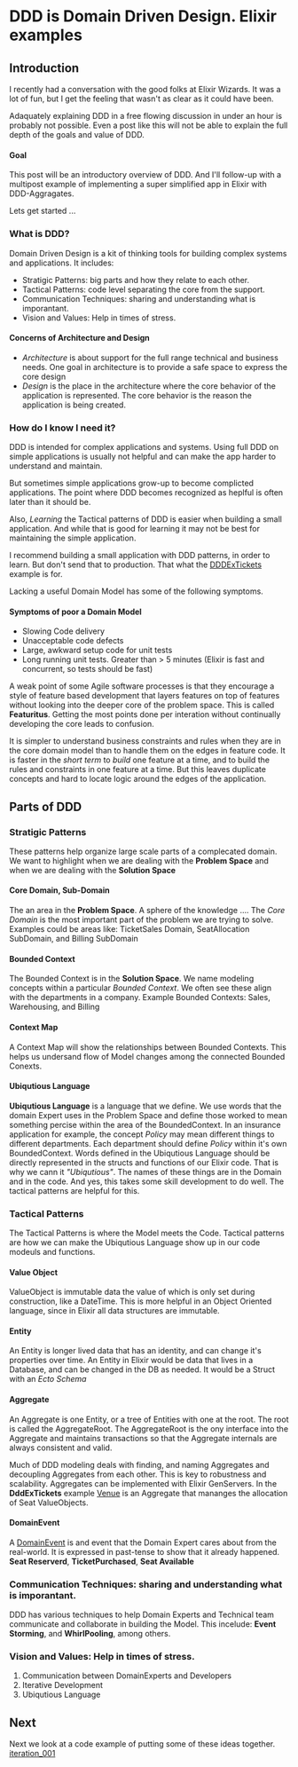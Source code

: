 # DDD is Domain Driven Design.  Elixir examples

## Introduction

I recently had a conversation with the good folks at Elixir Wizards.
It was a lot of fun, but I get the feeling that wasn't as clear as it could have been.

Adaquately explaining DDD in a free flowing discussion in under an hour is probably not possible.
Even a post like this will not be able to explain the full depth of the goals and value of DDD.

#### Goal
This post will be an introductory overview of DDD.
And I'll follow-up with a multipost example of implementing a super simplified app in Elixir with DDD-Aggragates.

Lets get started ...

### What is DDD?
Domain Driven Design is a kit of thinking tools for building complex systems and applications.  It includes:
- Stratigic Patterns: big parts and how they relate to each other.
- Tactical Patterns: code level separating the core from the support.
- Communication Techniques: sharing and understanding what is imporantant.
- Vision and Values: Help in times of stress.

#### Concerns of Architecture and Design
- *Architecture* is about support for the full range technical and business needs.  One goal in architecture is to provide a safe space to express the core design
 - *Design* is the place in the architecture where the core behavior of the application is represented.  The core behavior is the reason the application is being created.


### How do I know I need it?

DDD is intended for complex applications and systems.   Using full DDD on simple applications is usually not helpful and can make the app harder to understand and maintain.

But sometimes simple applications grow-up to become complicted applications.  The point where DDD becomes recognized as heplful is often later than it should be.

Also, *Learning* the Tactical patterns of DDD is easier when building a small application.  And while that is good for learning it may not be best for maintaining the simple application.

I recommend building a small application with DDD patterns, in order to learn.   But don't send that to production.  That what the [DDDExTickets](https://github.com/mwindholtz/ddd_ex_tickets) example is for.

Lacking a useful Domain Model has some of the following symptoms.

#### Symptoms of poor a Domain Model
- Slowing Code delivery
- Unacceptable code defects
- Large, awkward setup code for unit tests
- Long running unit tests.  Greater than > 5 minutes (Elixir is fast and concurrent, so tests should be fast)

A weak point of some Agile software processes is that they encourage a style of feature based development that layers features on top of features without looking into the deeper core of the problem space.  This is called **Featuritus**.   Getting the most points done per interation without continually developing the core leads to confusion.

It is simpler to understand business constraints and rules when they are in the core domain model than to handle them on the edges in feature code.
It is faster in the *short term* to *build* one feature at a time, and to build the rules and constraints in one feature at a time.  But this leaves duplicate concepts and hard to locate logic around the edges of the application.

## Parts of DDD
### Stratigic Patterns
These patterns help organize large scale parts of a complecated domain.
We want to highlight when we are dealing with the **Problem Space** and when we are dealing with the **Solution Space**

#### Core Domain, Sub-Domain
The an area in the **Problem Space**.  A sphere of the knowledge ....
The *Core Domain* is the most important part of the problem we are trying to solve.
 Examples could be areas like: TicketSales Domain, SeatAllocation SubDomain, and Billing SubDomain

#### Bounded Context
The Bounded Context is in the **Solution Space**.  We name modeling concepts within a particular *Bounded Context*.  We often see these align with the departments in a company. Example Bounded Contexts: Sales, Warehousing, and Billing

#### Context Map
A Context Map will show the relationships between Bounded Contexts.  This helps us undersand flow of Model changes among the connected Bounded Conexts.

#### Ubiqutious Language
**Ubiqutious Language** is a language that we define.  We use words that the domain Expert uses in the Problem Space and define those worked to mean something percise within the area of the BoundedContext.
In an insurance application for example, the concept *Policy* may mean different things to different departments.  Each department should define *Policy* within it's own BoundedContext.
Words defined in the Ubiqutious Language should be directly represented in the structs and functions of our Elixir code.  That is why we cann it *"Ubiqutious"*.   The names of these things are in the Domain and in the code.   And yes, this takes some skill development to do well.  The tactical patterns are helpful for this.

### Tactical Patterns
The Tactical Patterns is where the Model meets the Code.  Tactical patterns are how we can make the Ubiqutious Language show up in our code modeuls and functions.

#### Value Object
ValueObject is immutable data the value of which is only set during construction, like a DateTime.  This is more helpful in an Object Oriented language, since in Elixir all data structures are immutable.

#### Entity
An Entity is longer lived data that has an identity, and can change it's properties over time.
An Entity in Elixir would be data that lives in a Database, and can be changed in the DB as needed.
It would be a Struct with an *Ecto Schema*

#### Aggregate
An Aggregate is one Entity, or a tree of Entities with one at the root.  The root is called the AggregateRoot.   The AggregateRoot is the ony interface into the Aggregate and maintains transactions so that the Aggregate internals are always consistent and valid.

Much of DDD modeling deals with finding, and naming Aggregates and decoupling Aggregates from each other.
This is key to robustness and scalability.
Aggregates can be implemented with Elixir GenServers.
In the **DddExTickets** example [Venue](https://github.com/mwindholtz/ddd_ex_tickets/blob/iteration_001/lib/ddd_ex_tickets/warehouse/venue.ex) is an Aggregate that mananges the allocation of Seat ValueObjects.

#### DomainEvent
A [DomainEvent](https://github.com/mwindholtz/ddd_ex_tickets/blob/iteration_001/lib/ddd_ex_tickets/domain_event.ex) is and event that the Domain Expert cares about from the real-world.  It is expressed in past-tense to show that it already happened. **Seat Reserverd**,  **TicketPurchased**, **Seat Available**

### Communication Techniques: sharing and understanding what is imporantant.
DDD has various techniques to help Domain Experts and Technical team communicate and collaborate in building the Model.  This incelude:  **Event Storming**, and **WhirlPooling**, among others.

### Vision and Values: Help in times of stress.
1. Communication between DomainExperts and Developers
1. Iterative Development
1. Ubiqutious Language


## Next
Next we look at a code example of putting some of these ideas together.
[iteration_001](https://github.com/mwindholtz/ddd_ex_tickets/blob/iteration_001/docs/iteration_001.md)
